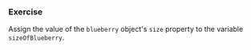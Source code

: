 ### Exercise

Assign the value of the `blueberry` object's `size` property to the variable `sizeOfBlueberry`.
